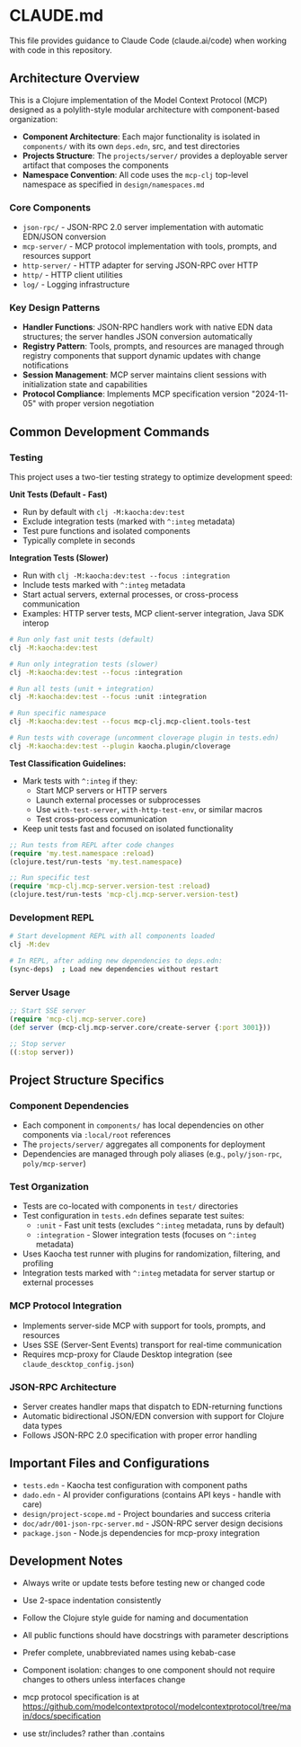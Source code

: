 # CLAUDE.md

This file provides guidance to Claude Code (claude.ai/code) when working with code in this repository.

## Architecture Overview

This is a Clojure implementation of the Model Context Protocol (MCP) designed as a polylith-style modular architecture with component-based organization:

- **Component Architecture**: Each major functionality is isolated in `components/` with its own `deps.edn`, src, and test directories
- **Projects Structure**: The `projects/server/` provides a deployable server artifact that composes the components
- **Namespace Convention**: All code uses the `mcp-clj` top-level namespace as specified in `design/namespaces.md`

### Core Components

- `json-rpc/` - JSON-RPC 2.0 server implementation with automatic EDN/JSON conversion
- `mcp-server/` - MCP protocol implementation with tools, prompts, and resources support
- `http-server/` - HTTP adapter for serving JSON-RPC over HTTP
- `http/` - HTTP client utilities
- `log/` - Logging infrastructure

### Key Design Patterns

- **Handler Functions**: JSON-RPC handlers work with native EDN data structures; the server handles JSON conversion automatically
- **Registry Pattern**: Tools, prompts, and resources are managed through registry components that support dynamic updates with change notifications
- **Session Management**: MCP server maintains client sessions with initialization state and capabilities
- **Protocol Compliance**: Implements MCP specification version "2024-11-05" with proper version negotiation

## Common Development Commands

### Testing

This project uses a two-tier testing strategy to optimize development speed:

**Unit Tests (Default - Fast)**
- Run by default with `clj -M:kaocha:dev:test`
- Exclude integration tests (marked with `^:integ` metadata)
- Test pure functions and isolated components
- Typically complete in seconds

**Integration Tests (Slower)**
- Run with `clj -M:kaocha:dev:test --focus :integration`
- Include tests marked with `^:integ` metadata
- Start actual servers, external processes, or cross-process communication
- Examples: HTTP server tests, MCP client-server integration, Java SDK interop

```bash
# Run only fast unit tests (default)
clj -M:kaocha:dev:test

# Run only integration tests (slower)
clj -M:kaocha:dev:test --focus :integration

# Run all tests (unit + integration)
clj -M:kaocha:dev:test --focus :unit :integration

# Run specific namespace
clj -M:kaocha:dev:test --focus mcp-clj.mcp-client.tools-test

# Run tests with coverage (uncomment cloverage plugin in tests.edn)
clj -M:kaocha:dev:test --plugin kaocha.plugin/cloverage
```

**Test Classification Guidelines:**
- Mark tests with `^:integ` if they:
  - Start MCP servers or HTTP servers
  - Launch external processes or subprocesses
  - Use `with-test-server`, `with-http-test-env`, or similar macros
  - Test cross-process communication
- Keep unit tests fast and focused on isolated functionality

```clojure
;; Run tests from REPL after code changes
(require 'my.test.namespace :reload)
(clojure.test/run-tests 'my.test.namespace)

;; Run specific test
(require 'mcp-clj.mcp-server.version-test :reload)
(clojure.test/run-tests 'mcp-clj.mcp-server.version-test)
```

### Development REPL
```bash
# Start development REPL with all components loaded
clj -M:dev

# In REPL, after adding new dependencies to deps.edn:
(sync-deps)  ; Load new dependencies without restart
```

### Server Usage
```clojure
;; Start SSE server
(require 'mcp-clj.mcp-server.core)
(def server (mcp-clj.mcp-server.core/create-server {:port 3001}))

;; Stop server
((:stop server))
```

## Project Structure Specifics

### Component Dependencies
- Each component in `components/` has local dependencies on other components via `:local/root` references
- The `projects/server/` aggregates all components for deployment
- Dependencies are managed through poly aliases (e.g., `poly/json-rpc`, `poly/mcp-server`)

### Test Organization
- Tests are co-located with components in `test/` directories
- Test configuration in `tests.edn` defines separate test suites:
  - `:unit` - Fast unit tests (excludes `^:integ` metadata, runs by default)
  - `:integration` - Slower integration tests (focuses on `^:integ` metadata)
- Uses Kaocha test runner with plugins for randomization, filtering, and profiling
- Integration tests marked with `^:integ` metadata for server startup or external processes

### MCP Protocol Integration
- Implements server-side MCP with support for tools, prompts, and resources
- Uses SSE (Server-Sent Events) transport for real-time communication
- Requires mcp-proxy for Claude Desktop integration (see `claude_descktop_config.json`)

### JSON-RPC Architecture
- Server creates handler maps that dispatch to EDN-returning functions
- Automatic bidirectional JSON/EDN conversion with support for Clojure data types
- Follows JSON-RPC 2.0 specification with proper error handling

## Important Files and Configurations

- `tests.edn` - Kaocha test configuration with component paths
- `dado.edn` - AI provider configurations (contains API keys - handle with care)
- `design/project-scope.md` - Project boundaries and success criteria
- `doc/adr/001-json-rpc-server.md` - JSON-RPC server design decisions
- `package.json` - Node.js dependencies for mcp-proxy integration

## Development Notes

- Always write or update tests before testing new or changed code
- Use 2-space indentation consistently
- Follow the Clojure style guide for naming and documentation
- All public functions should have docstrings with parameter descriptions
- Prefer complete, unabbreviated names using kebab-case
- Component isolation: changes to one component should not require changes to others unless interfaces change

- mcp protocol specification is at https://github.com/modelcontextprotocol/modelcontextprotocol/tree/main/docs/specification
- use str/includes? rather than .contains